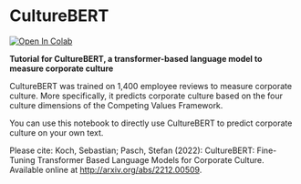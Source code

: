 # CultureBERT
[![Open In Colab](https://colab.research.google.com/assets/colab-badge.svg)](https://githubtocolab.com/Stefan-Pasch/CultureBERT/blob/main/Tutorial_CultureBERT.ipynb)

**Tutorial for CultureBERT, a transformer-based language model to measure corporate culture**

CultureBERT was trained on 1,400 employee reviews to measure corporate culture. More specifically, it predicts corporate culture based on the four culture dimensions of the Competing Values Framework.

You can use this notebook to directly use CultureBERT to predict corporate culture on your own text. 

Please cite: Koch, Sebastian; Pasch, Stefan (2022): CultureBERT: Fine-Tuning Transformer Based Language Models for Corporate Culture. Available online at http://arxiv.org/abs/2212.00509.
